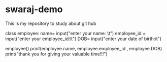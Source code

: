 # swaraj-demo
This is my repository to study about git hub  

class employee:
    name= input("enter your name: \t")
    employee_id = input("enter your employee_id:\t")
    DOB= input("enter your date of birth:\t")
    
employee()
print(employee.name, employee.employee_id , employee.DOB)
print("thank you for giving your valuable time!!!")
